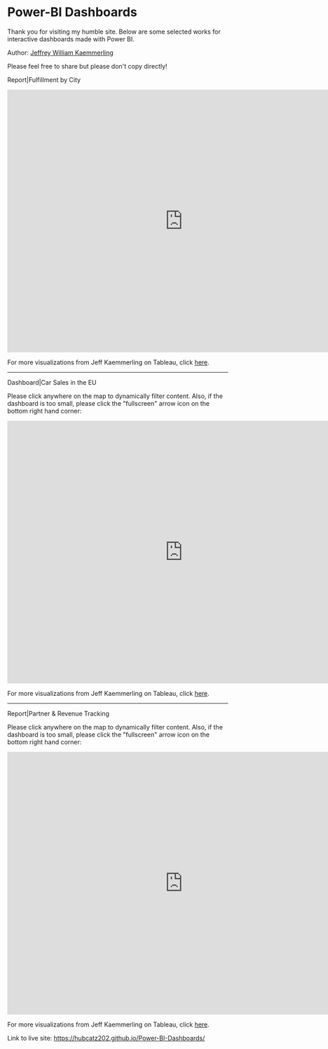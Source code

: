 # Power-BI Dashboards
Thank you for visiting my humble site. Below are some selected works for interactive dashboards made with Power BI.

Author: <a href="mailto:jeffkaemm@gmail.com">Jeffrey William Kaemmerling</a>

Please feel free to share but please don't copy directly!

Report|Fulfillment by City  

<iframe width="800" height="600" src="https://app.powerbi.com/view?r=eyJrIjoiOGUxOTAxNjEtZGIzMi00MzEyLWFkYTYtM2EwZWJkYTc0YTYzIiwidCI6Ijk4ZjJiZDllLWNkMDQtNDBkYi05Y2VlLTJmOTRlNmU2NzZjMSIsImMiOjZ9" frameborder="0" allowFullScreen="true"></iframe>

For more visualizations from Jeff Kaemmerling on Tableau, click <a href="https://public.tableau.com/profile/jeffrey.kaemmerling#!/" target="_blank">here</a>.

-----------------------------------------------------------------------------------------------------------------------------------

Dashboard|Car Sales in the EU 

Please click anywhere on the map to dynamically filter content. Also, if the dashboard is too small, please click the "fullscreen" arrow icon on the bottom right hand corner:


<iframe width="800" height="600" src="https://app.powerbi.com/view?r=eyJrIjoiNGNiMzNmYzYtYjhhNi00M2ViLTkwYmMtMDRkZGFiZjRjZjYyIiwidCI6Ijk4ZjJiZDllLWNkMDQtNDBkYi05Y2VlLTJmOTRlNmU2NzZjMSIsImMiOjZ9" frameborder="0" allowFullScreen="true"></iframe>


For more visualizations from Jeff Kaemmerling on Tableau, click <a href="https://public.tableau.com/profile/jeffrey.kaemmerling#!/" target="_blank">here</a>.

-----------------------------------------------------------------------------------------------------------------------------------

Report|Partner & Revenue Tracking

Please click anywhere on the map to dynamically filter content. Also, if the dashboard is too small, please click the "fullscreen" arrow icon on the bottom right hand corner:


<iframe width="800" height="600" src="https://app.powerbi.com/view?r=eyJrIjoiNzVhZTI5YmEtODgzZS00MjcxLThhYTEtMzAxNWI1Mzk4NDM3IiwidCI6Ijk4ZjJiZDllLWNkMDQtNDBkYi05Y2VlLTJmOTRlNmU2NzZjMSIsImMiOjZ9" frameborder="0" allowFullScreen="true"></iframe>

For more visualizations from Jeff Kaemmerling on Tableau, click <a href="https://public.tableau.com/profile/jeffrey.kaemmerling#!/" target="_blank">here</a>.


Link to live site: https://hubcatz202.github.io/Power-BI-Dashboards/
